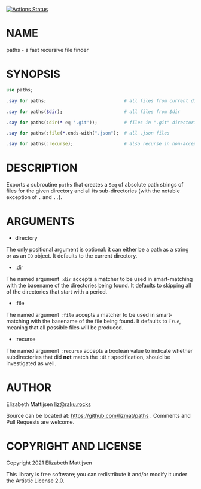 [![Actions Status](https://github.com/lizmat/paths/workflows/test/badge.svg)](https://github.com/lizmat/paths/actions)

NAME
====

paths - a fast recursive file finder

SYNOPSIS
========

```raku
use paths;

.say for paths;                             # all files from current directory

.say for paths($dir);                       # all files from $dir

.say for paths(:dir(* eq '.git'));          # files in ".git" directories

.say for paths(:file(*.ends-with(".json");  # all .json files

.say for paths(:recurse);                   # also recurse in non-accepted dirs
```

DESCRIPTION
===========

Exports a subroutine `paths` that creates a `Seq` of absolute path strings of files for the given directory and all its sub-directories (with the notable exception of `.` and `..`).

ARGUMENTS
=========

  * directory

The only positional argument is optional: it can either be a path as a string or as an `IO` object. It defaults to the current directory.

  * :dir

The named argument `:dir` accepts a matcher to be used in smart-matching with the basename of the directories being found. It defaults to skipping all of the directories that start with a period.

  * :file

The named argument `:file` accepts a matcher to be used in smart-matching with the basename of the file being found. It defaults to `True`, meaning that all possible files will be produced.

  * :recurse

The named argument `:recurse` accepts a boolean value to indicate whether subdirectories that did **not** match the `:dir` specification, should be investigated as well.

AUTHOR
======

Elizabeth Mattijsen <liz@raku.rocks>

Source can be located at: https://github.com/lizmat/paths . Comments and Pull Requests are welcome.

COPYRIGHT AND LICENSE
=====================

Copyright 2021 Elizabeth Mattijsen

This library is free software; you can redistribute it and/or modify it under the Artistic License 2.0.

